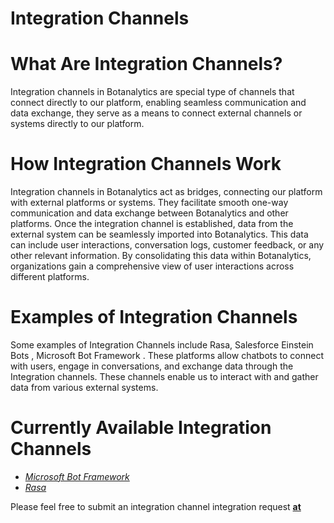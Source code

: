 # Integration Channels

# What Are Integration Channels?

Integration channels in Botanalytics are special type of channels that connect directly to our platform, enabling seamless communication and data exchange, they serve as a means to connect external channels or systems directly to our platform.


# How Integration Channels Work

Integration channels in Botanalytics act as bridges, connecting our platform with external platforms or systems. They facilitate smooth one-way communication and data exchange between Botanalytics and other platforms. Once the integration channel is established, data from the external system can be seamlessly imported into Botanalytics. This data can include user interactions, conversation logs, customer feedback, or any other relevant information. By consolidating this data within Botanalytics, organizations gain a comprehensive view of user interactions across different platforms.


# Examples of Integration Channels

Some examples of Integration Channels include Rasa, Salesforce Einstein Bots , Microsoft Bot Framework . These platforms allow chatbots to connect with users, engage in conversations, and exchange data through the Integration channels. These channels enable us to interact with and gather data from various external systems.

# Currently Available Integration Channels

* [*Microsoft Bot Framework*](https://dev.botframework.com/)
* [*Rasa*](https://rasa.com/)


Please feel free to submit an integration channel integration request **[at](https://tally.so/r/mVLQgN)**
